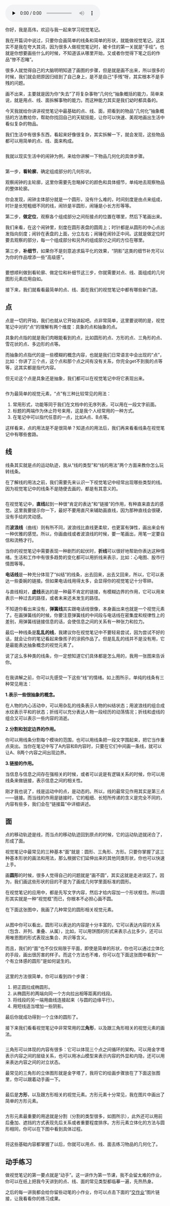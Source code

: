 <audio id="audio" title="01 | 基础：只用点线面也能搞定视觉笔记" controls="" preload="none"><source id="mp3" src="https://static001.geekbang.org/resource/audio/91/db/916e892a753f502b4c160997ddbd6edb.mp3"></audio>

你好，我是高伟，欢迎与我一起来学习视觉笔记。

我在开篇词中说过，只要你会画简单的线条和简单的形状，就能做视觉笔记。这其实不是我在夸大其词，因为很多人做视觉笔记时，被卡住的第一关就是“手绘”。也就是你想要画些什么的时候，不知道该从哪里开始，又或者你觉得下笔之后的作品“惨不忍睹”。

很多人就觉得自己的大脑明明知道了画图的步骤，但是就是画不出来，所以很多的时候，我们就会把原因归结到了自己身上，是不是自己“手残”呀，其实根本不是手残的问题。

画不出来，主要就是因为你“失去”了将复杂事物“几何化”抽象概括的能力，简单来说，就是用点、线、面拆解事物的能力。而这种能力其实是我们幼时都具备的。

今天我就给你讲讲视觉笔记中最基础的点、线、面，把看到的物品“几何化”抽象概括的方法教给你，帮助你找回自己的天赋技能，让你可以快速、美观地画出生活中看似复杂的物品。

我们生活中有很多东西，看起来好像很复杂，其实拆解一下，就会发现，这些物品都可以用简单的点、线、面来构成。

<img src="https://static001.geekbang.org/resource/image/b4/42/b458b59a38ca5664bd08aa101be40542.png" alt="" title="实物闹钟">

我就以现实生活中的闹钟为例，来给你讲解一下物品几何化的具体步骤。

<img src="https://static001.geekbang.org/resource/image/fb/12/fb6a104256ab8c721cfbaaa6fe0acb12.png" alt="">

第一步，**看轮廓**，确定组成部分的几何形状。

观察闹钟的主轮廓，这里你需要先忽略掉它的颜色和具体细节，单纯地去观察物品的整体轮廓。

你会发现，闹钟主体部分就是一个圆形，没有什么难的，时间刻度是由点来组成，时针是长短粗细不同的线，闹铃是半圆形，闹锤是小长方形等等。

第二步，**做定位**，观察各个组成部分之间衔接点的位置在哪里，然后下笔画出来。

我们来看，在这个闹钟里，刻度在圆形表盘的圆周上；时针都是从圆形的中心点出发指向刻度；闹铃在表盘的上面，分立左右；闹锤在闹铃正中间。这就是做定位时要去观察的部分，每一个组成部分和另外的组成部分之间的方位在哪里。

第三步，**补细节**，如果你不是刻意追求扁平化的效果，“阴影”这类的细节补充可以为你的作品增添一些“高级感”。

<img src="https://static001.geekbang.org/resource/image/98/5c/982472bbeeede192063d6c3179b9cd5c.png" alt="">

要想顺利做到看轮廓、做定位和补细节这三步，你就需要对点、线、面组成的几何图形元素应用自如。

接下来，我们就看看最简单的点、线、面在我们的视觉笔记中都有哪些新门道。

## 点

点是一切的开始，我们也就从它开始讲起吧。点非常简单，这里要说明的是，视觉笔记中对的“点”的理解有两个维度：具象的点和抽象的点。

具象的点指的就是我们肉眼能看到的点，比如圆形的点、方形的点、三角形的点、雪花状的点、多边形的点等。

而抽象的点指代的是一些模糊的概念内容，也就是我们日常语言中会出现的“点”，比如：你讲了三个点，这个点和那个点之间有没有关系，你完全get不到我的点等等，这其实都是指代内容。

但无论这个点是具象还是抽象，我们都可以在视觉笔记中将它表现出来。

<img src="https://static001.geekbang.org/resource/image/38/16/384b47f90d61629e791988832d013f16.png" alt="">

作为最简单的视觉元素，“点”有三种比较常见的用法：

1. 常用形式，功能等同于我们在文档中的无序列表，可以用在一段文字前面。
1. 标题的两端作为休止符号来用，这是我个人经常用的一种方式。
1. 在笔记中可以指代任意的一点，比如A点、B点等。

这样看来，点的用法是不是很简单？知道点的用法后，我们再来看看线条在视觉笔记中有哪些套路。

## 线

线条其实就是点的运动轨迹，我从“线的类型”和“线的用法”两个方面来教你怎么玩转线条。

在了解线的用法之前，我们需要先来认识一下视觉笔记中经常出现哪些类型的线。因为视觉笔记中的线条不是随便去画的，都是有其意义的。

<img src="https://static001.geekbang.org/resource/image/c3/33/c3fca57f5d582141f96ba8cc4576bb33.png" alt="">

在视觉笔记中，**直线**起到一种很“肯定的表达”和“链接”的作用，有种直来直去的感觉。这里我要提示你一下，最好不要用直尺来辅助画直线，因为那种直线会很硬，没有手绘的灵动感。

而**波浪线**（曲线）则有所不同，波浪线比直线更柔软，也更富有弹性，画出来会有一种优雅的感觉。所以，你画曲线或者波浪线的时候，要一笔画出，用笔一定要自信和流畅才行。

当你的视觉笔记中需要表现一种剧烈的起伏时，**折线**可以很好地帮助你表达这种情绪。生活和工作中有很多趋势的变化都可以用折线来表示，比如：心电图、股市行情图等等。

**电话线**是一种充分体现了“纠结”的线条，出去回来，出去又回来，所以，它可以表达一些委婉的链接。但如果电话线用得太多，会显得你的视觉笔记十分零碎。

与直线相对，**虚线**表达的是一种最不肯定的链接，有模糊边界的作用，它可以用来表示一种过去的路径，或者未来还未发生的路径。

不知道你看出来没有，**弹簧线**其实跟电话线很像，本身画出来也就是一个视觉元素了。在画弹簧线的时候，你要注意弹簧线的中间段与电话线在密集度和规律性上的差别，用弹簧线链接信息的话，会使信息之间的关系有一种张力和拉力。

最后一种线条是**乱乱的线**，我建议你在视觉笔记中不要轻易尝试，因为尝试不好的话，就会让你的笔记看起来像孩子的涂鸦作品了。但是乱乱的线并不是没有用，它是最能表达抽象概念的视觉元素了。

说了这么多种类的线条，你一定想知道它们具体都是怎么用的，我用一张图来告诉你。

<img src="https://static001.geekbang.org/resource/image/79/d5/7940da08dfe401fe664283aa132f6fd5.png" alt="">

在我讲解之前，你可以先感受一下这些“线”的情绪。如上图所示，单纯的线条有三种常见用法：

**1.表示一些很抽象的概念。**

在人物的内心活动中，可以用杂乱的线条表示人物的纠结状态；用波浪线的组合成水纹表示平和的状态；折线可以充分表达人物一段经历的动荡情况；折线和虚线的组合又可以表示一些内容的消逝。

**2.分割和划定边界的作用。**

你可以用线条分割每个模块的范围，也可以用线条把一段文字围起来，把它当作重点突出。当你在笔记中写了A内容和B内容时，只要在它们中间画一条线，就可以让A、B两个内容之间出现边界。

**3.链接的作用。**

当信息与信息之间存在强相关的时候，或者可以说是有逻辑关系的时候，你可以用线条来做链接，表示信息之间的相关性。

刚才我也说了，线是运动中的点，是动态的。所以，线的最常见作用其实是第三点——链接。而当线的作用是链接时，它的粗细、长短所传递的含义是完全不同的，内容有些多，我们会在“链接篇”中详细讲述。

## 面

点的移动轨迹是线，而当点的移动轨迹回到原点的时候，它的运动轨迹就闭合了，形成了面。

视觉笔记中最常见的三种基本“面”就是：圆形、三角形、方形。只要你掌握了这三种基本形状的画法和用法，那么根据它们延伸出来的其他同类形状，你也可以快速上手。

画**圆形**的时候，很多人觉得自己的问题就是“画不圆”，其实这就是走进误区了。因为，我们画这些形状的目的不是为了画成几何学里面标准的圆形。

在视觉笔记的应用中，都是先写文字内容，然后才给内容加一个形状框住。所以圆形其实就是一种“视觉框”而已，你根本不必担心画不圆。

在下面这张图中，我画了几种常见的圆形相关视觉元素。

<img src="https://static001.geekbang.org/resource/image/5b/86/5b9ff9b200a7ec9265f3d34d64393386.png" alt="">

从图中你可以看出，圆形可以表达的内容是十分丰富的，它可以表达内容的关系（包含、并列、重叠、从属），比如，可以用饼图的形式来表示占比多少，还可以用唯恩图的形式表现出集合、共识等含义。

而且，我们的“面”也不仅仅局限于平面，即使是简单的形状，你也可以通过立体化的手段，画出很厉害的样子。而这个方法也不难，你可以在下面这张图中看到“一个有立体感的圆形”是如何诞生的。

<img src="https://static001.geekbang.org/resource/image/32/fc/320b4f76f1a4c9adf4ae81b3d5fbfbfc.png" alt="">

这里的方法很简单，你可以看到四个步骤：

1. 把正圆拉成椭圆形。
1. 从椭圆形的两端向同一个方向拉出相等距离的线段。
1. 将线段的另一端用曲线连接起来（与圆的边缘平行）。
1. 用短线适当增加一些阴影。

最后你就成功得到一个立体的圆形了。

接下来我们看看视觉笔记中非常常用的**三角形**，以及跟三角形相关的视觉元素的画法。

<img src="https://static001.geekbang.org/resource/image/65/a7/654c2750c1d834bd40671e020adeb6a7.png" alt="">

三角形可以体现的内容有很多：它可以体现三个点之间循环的架构，可以用金字塔表示内容之间的层级关系，也可以用冰山模型来表示内容的外显和内隐，还可以用来表达内容之间的对立状态。

最常见的三角形的立体图形就是金字塔了，我将它的绘画步骤放在了下面这张图里，你可以跟着动手画一下。

<img src="https://static001.geekbang.org/resource/image/91/1a/91765c2c80124fe2e4e884d0f37fb71a.png" alt="">

最后是**方形**，以及跟方形相关的视觉元素。方形元素十分常见，我在图片中画出了简单的方形元素。

<img src="https://static001.geekbang.org/resource/image/e0/f8/e062a8aeb2c66e7da5bcfd00fc23b2f8.png" alt="">

方形元素最重要的用途就是分割（分割的类型很多，如图所示），此外还可以用前后叠加、遮挡的方式表现先后关系或者重要程度排序。方形元素立体化的方法与圆形相同，你可以在下图中看到具体过程。

<img src="https://static001.geekbang.org/resource/image/6e/40/6eb0afa85633e9b363fc26bbefbc9a40.png" alt="">

将这些基础内容都掌握了以后，你就可以用点、线、面去练习物品的几何化了。

## 动手练习

做视觉笔记的第一要点就是“动手”。这一讲作为第一节课，我不会留太难的作业，你可以在纸上把我今天讲到的点、线、面的常见类型都临摹一遍，先热热身。

之后的每一讲我都会给你留些动笔的小作业，你可以点击下面的“[交作业](https://horde.geekbang.org/channel/list/35)”图片链接，让我看看你的练习成果。
